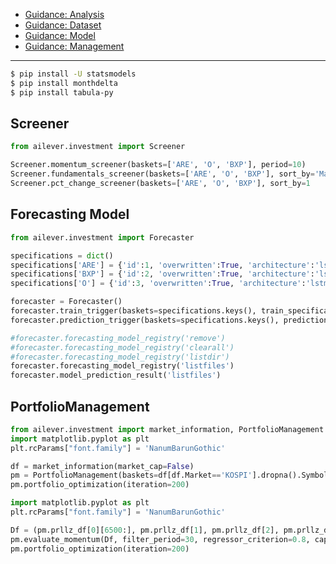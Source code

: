 - [Guidance: Analysis](https://github.com/ailever/ailever/blob/master/ailever/investment/guidance_analysis.md)
- [Guidance: Dataset](https://github.com/ailever/ailever/blob/master/ailever/investment/guidance_dataset.md)
- [Guidance: Model](https://github.com/ailever/ailever/blob/master/ailever/investment/guidance_model.md)
- [Guidance: Management](https://github.com/ailever/ailever/blob/master/ailever/investment/guidance_management.md)

---

```bash
$ pip install -U statsmodels
$ pip install monthdelta
$ pip install tabula-py
```

## Screener
```python
from ailever.investment import Screener

Screener.momentum_screener(baskets=['ARE', 'O', 'BXP'], period=10)
Screener.fundamentals_screener(baskets=['ARE', 'O', 'BXP'], sort_by='Marketcap')
Screener.pct_change_screener(baskets=['ARE', 'O', 'BXP'], sort_by=1
```

## Forecasting Model
```python
from ailever.investment import Forecaster

specifications = dict()
specifications['ARE'] = {'id':1, 'overwritten':True, 'architecture':'lstm00', 'framework':'torch', 'device':'cuda', 'batch_size':100, 'shuffle':False, 'drop_last':False, 'epochs':2, 'window':[5,10,20], 'base_columns':['date', 'close', 'volume'], 'packet_size':70, 'prediction_interval':30, 'start':'20180101', 'end':'20210816', 'rep':'ailever', 'message':'message', 'country':'united_states'}
specifications['BXP'] = {'id':2, 'overwritten':True, 'architecture':'lstm00', 'framework':'torch', 'device':'cuda', 'batch_size':100, 'shuffle':False, 'drop_last':False, 'epochs':2, 'window':[5,10,20], 'base_columns':['date', 'close', 'volume'], 'packet_size':70, 'prediction_interval':30, 'start':'20180101', 'end':'20210816', 'rep':'ailever', 'message':'message', 'country':'united_states'}
specifications['O'] = {'id':3, 'overwritten':True, 'architecture':'lstm00', 'framework':'torch', 'device':'cuda', 'batch_size':100, 'shuffle':False, 'drop_last':False, 'epochs':2, 'window':[5,10,20], 'base_columns':['date', 'close', 'volume'], 'packet_size':70, 'prediction_interval':30, 'start':'20180101', 'end':'20210816', 'rep':'ailever', 'message':'message', 'country':'united_states'}

forecaster = Forecaster()
forecaster.train_trigger(baskets=specifications.keys(), train_specifications=specifications)
forecaster.prediction_trigger(baskets=specifications.keys(), prediction_specifications=specifications)

#forecaster.forecasting_model_registry('remove')
#forecaster.forecasting_model_registry('clearall')
#forecaster.forecasting_model_registry('listdir')
forecaster.forecasting_model_registry('listfiles')
forecaster.model_prediction_result('listfiles')
```

## PortfolioManagement

```python
from ailever.investment import market_information, PortfolioManagement
import matplotlib.pyplot as plt
plt.rcParams["font.family"] = 'NanumBarunGothic'

df = market_information(market_cap=False)
pm = PortfolioManagement(baskets=df[df.Market=='KOSPI'].dropna().Symbol.to_list())
pm.portfolio_optimization(iteration=200)
```

```python
import matplotlib.pyplot as plt
plt.rcParams["font.family"] = 'NanumBarunGothic'

Df = (pm.prllz_df[0][6500:], pm.prllz_df[1], pm.prllz_df[2], pm.prllz_df[3], pm.prllz_df[4])
pm.evaluate_momentum(Df, filter_period=30, regressor_criterion=0.8, capital_priority=False)
pm.portfolio_optimization(iteration=200)
```
